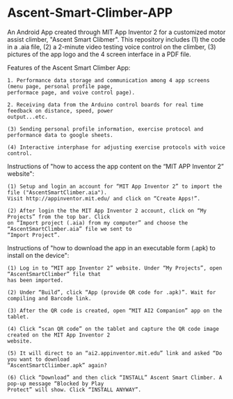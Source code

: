 # Ascent-Smart-Climber-APP
An Android App created through MIT App Inventor 2 for a customized motor assist climber, "Ascent Smart Clibmer". This repository includes (1) the code in a .aia file, (2) a 2-minute video testing voice control on the climber, (3) pictures of the app logo and the 4 screen interface in a PDF file.

Features of the Ascent Smart Climber App:
```
1. Performance data storage and communication among 4 app screens (menu page, personal profile page, 
performace page, and voive control page).

2. Receiving data from the Arduino control boards for real time feedback on distance, speed, power 
output...etc.

(3) Sending personal profile information, exercise protocol and performance data to google sheets.

(4) Interactive interphase for adjusting exercise protocols with voice control.
```

Instructions of "how to access the app content on the “MIT APP Inventor 2” website":
```
(1)	Setup and login an account for “MIT App Inventor 2” to import the file ("AscentSmartClimber.aia").
Visit http://appinventor.mit.edu/ and click on “Create Apps!”.

(2) After login the the MIT App Inventor 2 account, click on “My Projects” from the top bar. Click 
on “Import project (.aia) from my computer” and choose the “AscentSmartClimber.aia” file we sent to 
“Import Project”. 
```

Instructions of "how to download the app in an executable form (.apk) to install on the device":
```
(1) Log in to “MIT app Inventor 2” website. Under “My Projects”, open “AscentSmartClimber” file that 
has been imported.

(2) Under “Build”, click “App (provide QR code for .apk)”. Wait for compiling and Barcode link. 

(3) After the QR code is created, open “MIT AI2 Companion” app on the tablet. 

(4) Click “scan QR code” on the tablet and capture the QR code image created on the MIT App Inventor 2 
website. 

(5) It will direct to an “ai2.appinventor.mit.edu” link and asked “Do you want to download 
“AscentSmartCliimber.apk” again?  

(6) Click “Download” and then click “INSTALL” Ascent Smart Climber. A pop-up message “Blocked by Play 
Protect” will show. Click “INSTALL ANYWAY”. 
```
